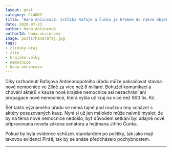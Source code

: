 ```yaml
---
layout: post
category: CLANKY
title: 'Hana Ančincová: Schůzka Rafaje a Čunka je hřebem do rakve objektivity úřadu, který nezachrání ani výdaje na propagaci nové nemocnice'
date: 2020-07-23
author: Hana Ančincová
authorId: hana.ancincova
image: posts/hanarafaj.jpg
tags: 
- zlinsky-kraj
- zlin
- krajske-volby
- nemocnice
- hana-ancincova
---
```


Díky rozhodnutí Rafajova Antimonopolního úřadu může pokračovat stavba nové nemocnice ve Zlíně za více než 8 miliard. Bohužel komunikaci a chování aktérů v kauze nové krajské nemocnice asi nezachrání ani propagace nové nemocnice, která vyšla už kraj na více než 900 tis. Kč. 

Šéf takto významého úřadu se nemá tajně pod rouškou tmy scházet s aktéry posuzovaných kauz. Nyní si už jen málokdo může naivně myslet, že by na téma nové nemocnice nedošlo, byť důvodem setkání byl údajně nově připravovaná novela zákona senátora a hejtmana Jiřího Čunka.

Pokud by byla evidence schůzek standardem po politiky, tak jako mají takovou evidenci Piráti, tak by se snáze předcházelo pochybnostem.

---
